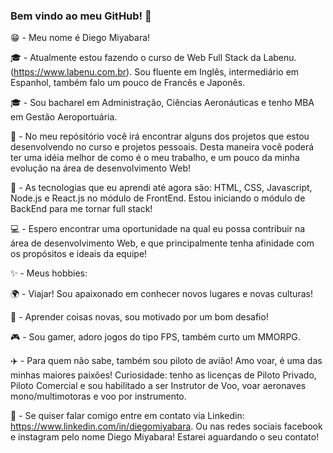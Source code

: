 ### Bem vindo ao meu GitHub! 👋

😁 - Meu nome é Diego Miyabara!

🎓 - Atualmente estou fazendo o curso de Web Full Stack da Labenu. (https://www.labenu.com.br). Sou fluente em Inglês, intermediário em Espanhol,  também falo um pouco de Francês e Japonês.

🎓 - Sou bacharel em Administração, Ciências Aeronáuticas e tenho MBA em Gestão Aeroportuária.

👔 - No meu repósitório você irá encontrar alguns dos projetos que estou desenvolvendo no curso e projetos pessoais. Desta maneira você poderá ter uma idéia melhor de como é o meu trabalho, e um pouco da minha evolução na área de desenvolvimento Web!

💎 - As tecnologias que eu aprendi até agora são: HTML, CSS, Javascript, Node.js e React.js no módulo de FrontEnd. Estou iniciando o módulo de BackEnd para me tornar full stack!

💻 - Espero encontrar uma oportunidade na qual eu possa contribuir na área de desenvolvimento Web, e que principalmente tenha afinidade com os propósitos e ideais da equipe!

✨ - Meus hobbies:

🌍 - Viajar! Sou apaixonado em conhecer novos lugares e novas culturas! 

🌌 - Aprender coisas novas, sou motivado por um bom desafio!

🎮 - Sou gamer, adoro jogos do tipo FPS, também curto um MMORPG.

✈️ - Para quem não sabe, também sou piloto de avião! Amo voar, é uma das minhas maiores paixões! 
Curiosidade: tenho as licenças de Piloto Privado, Piloto Comercial e sou habilitado a ser Instrutor de Voo, voar aeronaves mono/multimotoras e voo por instrumento.

📘 - Se quiser falar comigo entre em contato via Linkedin: https://www.linkedin.com/in/diegomiyabara. Ou nas redes sociais facebook e instagram pelo nome Diego Miyabara! Estarei aguardando o seu contato!

<!--
**diegomiyabara/diegomiyabara** is a ✨ _special_ ✨ repository because its `README.md` (this file) appears on your GitHub profile.

Here are some ideas to get you started:

- 🔭 I’m currently working on ...
- 🌱 I’m currently learning ...
- 👯 I’m looking to collaborate on ...
- 🤔 I’m looking for help with ...
- 💬 Ask me about ...
- 📫 How to reach me: ...
- 😄 Pronouns: ...
- ⚡ Fun fact: ...
-->
